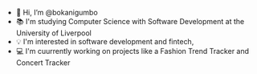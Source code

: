 - 👋 Hi, I’m @bokanigumbo
- 📚 I'm studying Computer Science with Software Development at the University of Liverpool
- 💡 I'm interested in software development and fintech, 
- 💻 I'm cuurrently working on projects like a Fashion Trend Tracker and Concert Tracker

<!---
bokanigumbo/bokanigumbo is a ✨ special ✨ repository because its `README.md` (this file) appears on your GitHub profile.
You can click the Preview link to take a look at your changes.
--->
